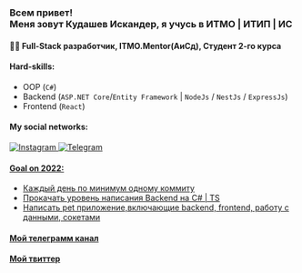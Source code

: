 ### <h3 align="left">Всем привет!<br/> Меня зовут Кудашев Искандер, я учусь в ИТМО | ИТИП | ИС</h3>

#### 👨‍🎓 Full-Stack разработчик, ITMO.Mentor(АиСд), Студент 2-го курса

#### Hard-skills:
   - OOP (`C#`)
   - Backend (`ASP.NET Core`/`Entity Framework` | `NodeJs` / `NestJs` / `ExpressJs`)
   - Frontend (`React`)

#### My social networks:

<a href="https://www.instagram.com/_faggod_/">
   <img top="0" src="https://img.shields.io/badge/instagram-%23E4405F.svg?style=for-the-badge&logo=Instagram&logoColor=white" alt="Instagram" target="_blank" margin-left="10px">
<a href="https://t.me/faggod">
   <img top="0" src="https://img.shields.io/badge/Telegram-2CA5E0?style=for-the-badge&logo=telegram&logoColor=white" alt="Telegram" target="_blank" margin-left="10px">

#### Goal on 2022: 
   - Каждый день по минимум одному коммиту
   - Прокачать уровень написания Backend на C# | TS
   - Написать pet приложение,включающие backend, frontend, работу с данными, сокетами

   
#### [Мой телеграмм канал](https://t.me/+RqWHISNAdz8u3f7V)
#### [Мой твиттер](tter.com/DoWhatYouMean1)
